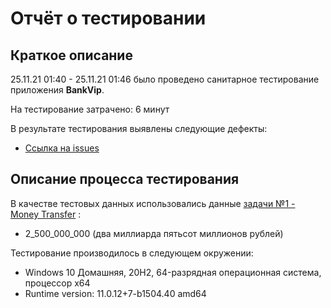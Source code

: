 # Отчёт о тестировании <BankVip>

## Краткое описание

25.11.21 01:40 - 25.11.21 01:46 было проведено санитарное тестирование приложения **BankVip**.

На тестирование затрачено: 6 минут

В результате тестирования выявлены следующие дефекты:
* [Ссылка на issues](https://github.com/Stanislav-Litvinov/BankVip/issues/1) 

## Описание процесса тестирования


В качестве тестовых данных использовались данные [задачи №1 - Money Transfer](https://github.com/netology-code/javaqa-homeworks/blob/master/intro/MERGED.md) :
* 2_500_000_000 (два миллиарда пятьсот миллионов рублей)


Тестирование производилось в следующем окружении:
* Windows 10 Домашняя, 20H2, 64-разрядная операционная система, процессор x64
* Runtime version: 11.0.12+7-b1504.40 amd64
